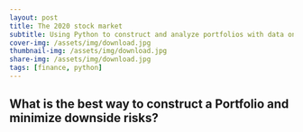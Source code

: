 ```yaml
---
layout: post
title: The 2020 stock market
subtitle: Using Python to construct and analyze portfolios with data on stocks that made headlines 2020.
cover-img: /assets/img/download.jpg
thumbnail-img: /assets/img/download.jpg
share-img: /assets/img/download.jpg
tags: [finance, python]
---
```


## What is the best way to construct a Portfolio and minimize downside risks?
